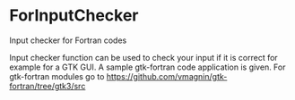 # ForInputChecker
Input checker for Fortran codes

Input checker function can be used to check your input if it is correct for example for a GTK GUI. A sample gtk-fortran code application is given. For gtk-fortran modules go to https://github.com/vmagnin/gtk-fortran/tree/gtk3/src
